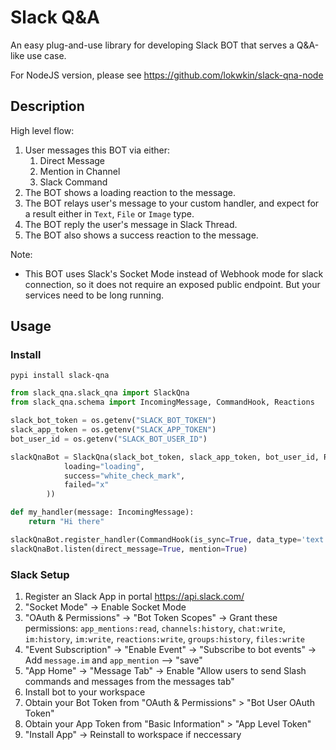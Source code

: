 # Slack Q&A

An easy plug-and-use library for developing Slack BOT that serves a Q&A-like use case.

For NodeJS version, please see https://github.com/lokwkin/slack-qna-node

## Description

High level flow:
1. User messages this BOT via either:
    1. Direct Message
    2. Mention in Channel
    3. Slack Command
2. The BOT shows a loading reaction to the message.
3. The BOT relays user's message to your custom handler, and expect for a result either in `Text`, `File` or `Image` type.
4. The BOT reply the user's message in Slack Thread.
5. The BOT also shows a success reaction to the message.

Note:
- This BOT uses Slack's Socket Mode instead of Webhook mode for slack connection, so it does not require an exposed public endpoint. But your services need to be long running.

## Usage

### Install
```
pypi install slack-qna
```

```python
from slack_qna.slack_qna import SlackQna
from slack_qna.schema import IncomingMessage, CommandHook, Reactions

slack_bot_token = os.getenv("SLACK_BOT_TOKEN")
slack_app_token = os.getenv("SLACK_APP_TOKEN")
bot_user_id = os.getenv("SLACK_BOT_USER_ID")

slackQnaBot = SlackQna(slack_bot_token, slack_app_token, bot_user_id, Reactions(
            loading="loading",
            success="white_check_mark",
            failed="x"
        ))

def my_handler(message: IncomingMessage):
    return "Hi there"

slackQnaBot.register_handler(CommandHook(is_sync=True, data_type='text', handler=my_handler))
slackQnaBot.listen(direct_message=True, mention=True)
```

### Slack Setup
1. Register an Slack App in portal https://api.slack.com/
2. "Socket Mode" -> Enable Socket Mode
3. "OAuth & Permissions" -> "Bot Token Scopes" -> Grant these permissions: `app_mentions:read`, `channels:history`, `chat:write`, `im:history`, `im:write`, `reactions:write`, `groups:history`, `files:write`
4. "Event Subscription" -> "Enable Event" -> "Subscribe to bot events" -> Add `message.im` and `app_mention` --> "save"
5. "App Home" -> "Message Tab" -> Enable "Allow users to send Slash commands and messages from the messages tab"
6. Install bot to your workspace
7. Obtain your Bot Token from "OAuth & Permissions" > "Bot User OAuth Token"
8. Obtain your App Token from "Basic Information" > "App Level Token"
9. "Install App" -> Reinstall to workspace if neccessary